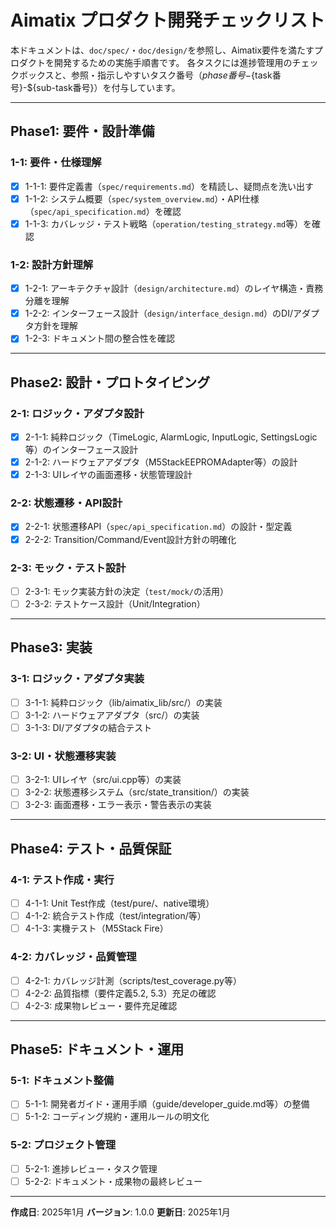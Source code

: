 # Aimatix プロダクト開発チェックリスト

本ドキュメントは、`doc/spec/`・`doc/design/`を参照し、Aimatix要件を満たすプロダクトを開発するための実施手順書です。
各タスクには進捗管理用のチェックボックスと、参照・指示しやすいタスク番号（${phase番号}-${task番号}-${sub-task番号}）を付与しています。

---

## Phase1: 要件・設計準備

### 1-1: 要件・仕様理解
- [x] 1-1-1: 要件定義書（`spec/requirements.md`）を精読し、疑問点を洗い出す
- [x] 1-1-2: システム概要（`spec/system_overview.md`）・API仕様（`spec/api_specification.md`）を確認
- [x] 1-1-3: カバレッジ・テスト戦略（`operation/testing_strategy.md`等）を確認

### 1-2: 設計方針理解
- [x] 1-2-1: アーキテクチャ設計（`design/architecture.md`）のレイヤ構造・責務分離を理解
- [x] 1-2-2: インターフェース設計（`design/interface_design.md`）のDI/アダプタ方針を理解
- [x] 1-2-3: ドキュメント間の整合性を確認

---

## Phase2: 設計・プロトタイピング

### 2-1: ロジック・アダプタ設計
- [x] 2-1-1: 純粋ロジック（TimeLogic, AlarmLogic, InputLogic, SettingsLogic等）のインターフェース設計
- [x] 2-1-2: ハードウェアアダプタ（M5StackEEPROMAdapter等）の設計
- [x] 2-1-3: UIレイヤの画面遷移・状態管理設計

### 2-2: 状態遷移・API設計
- [x] 2-2-1: 状態遷移API（`spec/api_specification.md`）の設計・型定義
- [x] 2-2-2: Transition/Command/Event設計方針の明確化

### 2-3: モック・テスト設計
- [ ] 2-3-1: モック実装方針の決定（`test/mock/`の活用）
- [ ] 2-3-2: テストケース設計（Unit/Integration）

---

## Phase3: 実装

### 3-1: ロジック・アダプタ実装
- [ ] 3-1-1: 純粋ロジック（lib/aimatix_lib/src/）の実装
- [ ] 3-1-2: ハードウェアアダプタ（src/）の実装
- [ ] 3-1-3: DI/アダプタの結合テスト

### 3-2: UI・状態遷移実装
- [ ] 3-2-1: UIレイヤ（src/ui.cpp等）の実装
- [ ] 3-2-2: 状態遷移システム（src/state_transition/）の実装
- [ ] 3-2-3: 画面遷移・エラー表示・警告表示の実装

---

## Phase4: テスト・品質保証

### 4-1: テスト作成・実行
- [ ] 4-1-1: Unit Test作成（test/pure/、native環境）
- [ ] 4-1-2: 統合テスト作成（test/integration/等）
- [ ] 4-1-3: 実機テスト（M5Stack Fire）

### 4-2: カバレッジ・品質管理
- [ ] 4-2-1: カバレッジ計測（scripts/test_coverage.py等）
- [ ] 4-2-2: 品質指標（要件定義5.2, 5.3）充足の確認
- [ ] 4-2-3: 成果物レビュー・要件充足確認

---

## Phase5: ドキュメント・運用

### 5-1: ドキュメント整備
- [ ] 5-1-1: 開発者ガイド・運用手順（guide/developer_guide.md等）の整備
- [ ] 5-1-2: コーディング規約・運用ルールの明文化

### 5-2: プロジェクト管理
- [ ] 5-2-1: 進捗レビュー・タスク管理
- [ ] 5-2-2: ドキュメント・成果物の最終レビュー

---

**作成日**: 2025年1月
**バージョン**: 1.0.0
**更新日**: 2025年1月 